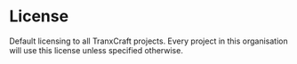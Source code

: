 # License
Default licensing to all TranxCraft projects. Every project in this organisation will use this license unless specified otherwise.
